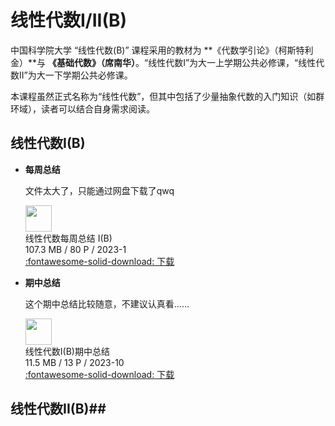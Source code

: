 # 线性代数I/II(B)
中国科学院大学 “线性代数(B)” 课程采用的教材为 **《代数学引论》（柯斯特利金）**与 **《基础代数》（席南华）**。“线性代数I”为大一上学期公共必修课，“线性代数II”为大一下学期公共必修课。

本课程虽然正式名称为“线性代数”，但其中包括了少量抽象代数的入门知识（如群环域），读者可以结合自身需求阅读。

## 线性代数I(B)
- **每周总结**
    
    文件太大了，只能通过网盘下载了qwq
    <div class="card file-block" markdown="1">
    <div class="file-icon"><img src="/assets/images/pdf.svg" style="height: 3em;"></div>
    <div class="file-body">
    <div class="file-title">线性代数每周总结 I(B)</div>
    <div class="file-meta">107.3 MB / 80 P / 2023-1</div>
    </div>
    <a class="down-button" target="_blank" href="/assets/files/线性代数I 笔记.pdf"   markdown="1">:fontawesome-solid-download: 下载</a>
    </div>

- **期中总结**

    这个期中总结比较随意，不建议认真看……

    <div class="card file-block" markdown="1">
    <div class="file-icon"><img src="/assets/images/pdf.svg" style="height: 3em;"></div>
    <div class="file-body">
    <div class="file-title">线性代数I(B)期中总结</div>
    <div class="file-meta">11.5 MB / 13 P / 2023-10</div>
    </div>
    <a class="down-button" target="_blank" href="/assets/files/线性代数I 期中总结.pdf"   markdown="1">:fontawesome-solid-download: 下载</a>
    </div>

## 线性代数II(B)##
